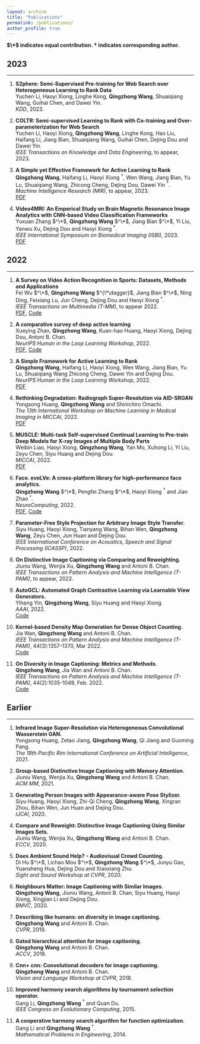 ```yaml
---
layout: archive
title: "Publications"
permalink: /publications/
author_profile: true
---
```


**$\*$ indicates equal contribution. $\dagger$ indicates corresponding author.**

## 2023
----------
1. **S2phere: Semi-Supervised Pre-training for Web Search over Heterogeneous Learning to Rank Data** \
   Yuchen Li, Haoyi Xiong, Linghe Kong, **Qingzhong Wang**, Shuaiqiang Wang, Guihai Chen, and Dawei Yin. \
   *KDD*, 2023.
1. **COLTR: Semi-supervised Learning to Rank with Co-training and Over-parameterization for Web Search** \
   Yuchen Li, Haoyi Xiong, **Qingzhong Wang**, Linghe Kong, Hao Liu, Haifang Li, Jiang Bian, Shuaiqiang Wang, Guihai Chen, Dejing Dou and Dawei Yin. \
   *IEEE Transactions on Knowledge and Data Engineering*, to appear, 2023. 
   
1. **A Simple yet Effective Framework for Active Learning to Rank** \
  **Qingzhong Wang**, Haifang Li, Haoyi Xiong $^\dagger$, Wen Wang, Jiang Bian, Yu Lu, Shuaiqiang Wang, Zhicong Cheng, Dejing Dou, Dawei Yin $^\dagger$. \
  *Machine Intelligence Research (MIR)*, to appear, 2023. \
  [PDF](https://arxiv.org/pdf/2205.10137.pdf)
  
1. **Video4MRI: An Emperical Study on Brain Magnetic Resonance Image Analytics with CNN-based Video Classification Frameworks** \
  Yuxuan Zhang $^\*$, **Qingzhong Wang** $^\*$, Jiang Bian $^\*$, Yi Liu, Yanwu Xu, Dejing Dou and Haoyi Xiong $^\dagger$. \
  *IEEE International Symposium on Biomedical Imaging (ISBI)*, 2023. \
  [PDF](https://arxiv.org/pdf/2302.12688.pdf)

## 2022
----------

1. **A Survey on Video Action Recognition in Sports: Datasets, Methods and Applications** \
  Fei Wu $^\*$, **Qingzhong Wang** $^{\*\dagger}$, Jiang Bian $^\*$, Ning Ding, Feixiang Lu, Jun Cheng, Dejing Dou and Haoyi Xiong $^\dagger$. \
  *IEEE Transactions on Multimedia (T-MM)*, to appear 2022. \
  [PDF](https://ieeexplore.ieee.org/document/9999033), [Code](https://github.com/PaddlePaddle/PaddleSports/tree/develop/07-data/7.1-public_available_datasets)
  
1. **A comparative survey of deep active learning** \
  Xueying Zhan, **Qingzhong Wang**, Kuan-hao Huang, Haoyi Xiong, Dejing Dou, Antoni B. Chan. \
  *NeurIPS Human in the Loop Learning Workshop*, 2022. \
  [PDF](https://arxiv.org/pdf/2203.13450.pdf), [Code](https://github.com/SineZHAN/deepALplus)
  
1. **A Simple Framework for Active Learning to Rank** \
  **Qingzhong Wang**, Haifang Li, Haoyi Xiong, Wen Wang, Jiang Bian, Yu Lu, Shuaiqiang Wang Zhicong Cheng, Dawei Yin and Dejing Dou. \
  *NeurIPS Human in the Loop Learning Workshop*, 2022. \
  [PDF](https://github.com/qingzwang/qingzwang.github.io/blob/master/_publications/ActiveLearningLTR.pdf)
  
1. **Rethinking Degradation: Radiograph Super-Resolution via AID-SRGAN** \
  Yongsong Huang, **Qingzhong Wang** and Shinichiro Omachi. \
  *The 13th International Workshop on Machine Learning in Medical Imaging in MICCAI*, 2022. \
  [PDF](https://arxiv.org/pdf/2208.03008.pdf)
  
1. **MUSCLE: Multi-task Self-supervised Continual Learning to Pre-train Deep Models for X-ray Images of Multiple Body Parts** \
  Weibin Liao, Haoyi Xiong, **Qingzhong Wang**, Yan Mo, Xuhong Li, Yi Liu, Zeyu Chen, Siyu Huang and Dejing Dou. \
  *MICCAI*, 2022. \
  [PDF](https://link.springer.com/chapter/10.1007/978-3-031-16452-1_15)
  
1. **Face. evoLVe: A cross-platform library for high-performance face analytics.** \
  **Qingzhong Wang** $^\*$, Pengfei Zhang $^\*$, Haoyi Xiong $^\dagger$ and Jian Zhao $^\dagger$.\
  *NeuroComputing*, 2022. \
  [PDF](https://arxiv.org/abs/2107.08621), [Code](https://github.com/ZhaoJ9014/face.evoLVe)
  
1. **Parameter-Free Style Projection for Arbitrary Image Style Transfer.** \
 Siyu Huang, Haoyi Xiong, Tianyang Wang, Bihan Wen, **Qingzhong Wang**, Zeyu Chen, Jun Huan and Dejing Dou. \
 *IEEE International Conference on Acoustics, Speech and Signal Processing (ICASSP)*, 2022. 
 
1. **On Distinctive Image Captioning via Comparing and Reweighting.** \
 Jiuniu Wang, Wenjia Xu, **Qingzhong Wang** and Antoni B. Chan. \
 *IEEE Transactions on Pattern Analysis and Machine Intelligence (T-PAMI)*, to appear, 2022.
 
1. **AutoGCL: Automated Graph Contrastive Learning via Learnable View Generators.** \
 Yihang Yin, **Qingzhong Wang**, Siyu Huang and Haoyi Xiong. \
 *AAAI*, 2022. \
 [Code](https://github.com/Somedaywilldo/AutoGCL)
 
1. **Kernel-based Density Map Generation for Dense Object Counting.** \
 Jia Wan, **Qingzhong Wang** and Antoni B. Chan. \
 *IEEE Transactions on Pattern Analysis and Machine Intelligence (T-PAMI)*, 44(3):1357-1370, Mar 2022.\
 [Code](https://github.com/jia-wan/KDMG_Counting)
 
1. **On Diversity in Image Captioning: Metrics and Methods.** \
 **Qingzhong Wang**, Jia Wan and Antoni B. Chan. \
 *IEEE Transactions on Pattern Analysis and Machine Intelligence (T-PAMI)*, 44(2):1035-1049, Feb. 2022. \
 [Code](https://github.com/qingzwang/DiverseImageCaptioning)
 
## Earlier
----------
 
1. **Infrared Image Super-Resolution via Heterogeneous Convolutional Wasserstein GAN.** \
    Yongsong Huang, Zetao Jiang, **Qingzhong Wang**, Qi Jiang and Guoming Pang. \
    *The 18th Pacific Rim International Conference on Artificial Intelligence*, 2021.
    
1. **Group-based Distinctive Image Captioning with Memory Attention.** \
    Jiuniu Wang, Wenjia Xu, **Qingzhong Wang** and Antoni B. Chan. \
    *ACM MM*, 2021.
    
1. **Generating Person Images with Appearance-aware Pose Stylizer.** \
    Siyu Huang, Haoyi Xiong, Zhi-Qi Cheng, **Qingzhong Wang**, Xingran Zhou, Bihan Wen, Jun Huan and Dejing Dou. \
    *IJCAI*, 2020.
    
1. **Compare and Reweight: Distinctive Image Captioning Using Similar Images Sets.** \
    Jiuniu Wang, Wenjia Xu, **Qingzhong Wang** and Antoni B. Chan. \
    *ECCV*, 2020.
    
1. **Does Ambient Sound Help? - Audiovisual Crowd Counting.** \
    Di Hu $^\*$, Lichao Mou $^\*$, **Qingzhong Wang** $^\*$, Junyu Gao, Yuansheng Hua, Dejing Dou and Xiaoxiang Zhu. \
    *Sight and Sound Workshop at CVPR*, 2020.
    
1. **Neighbours Matter: Image Captioning with Similar Images.** \
    **Qingzhong Wang**, Jiuniu Wang, Antoni B. Chan, Siyu Huang, Haoyi Xiong, Xingjian Li and Dejing Dou. \
    *BMVC*, 2020.
    
1. **Describing like humans: on diversity in image captioning.** \
    **Qingzhong Wang** and Antoni B. Chan. \
    *CVPR*, 2019.
    
1. **Gated hierarchical attention for image captioning.** \
    **Qingzhong Wang** and Antoni B. Chan. \
    *ACCV*, 2018.
    
1. **Cnn+ cnn: Convolutional decoders for image captioning.** \
    **Qingzhong Wang** and Antoni B. Chan. \
    *Vision and Language Workshop at CVPR*, 2018.
    
1. **Improved harmony search algorithms by tournament selection operator.** \
    Gang Li, **Qingzhong Wang** $^\dagger$ and Quan Du. \
    *IEEE Congress on Evolutionary Computing*, 2015.

1. **A cooperative harmony search algorithm for function optimization.** \
    Gang Li and **Qingzhong Wang** $^\dagger$. \
    *Mathematical Problems in Engineering*, 2014.

